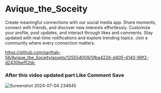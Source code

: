 # Avique_the_Soceity
Create meaningful connections with our social media app. Share moments, connect with friends, and discover new interests effortlessly. Customize your profile, post updates, and interact through likes and comments. Stay updated with real-time notifications and explore trending topics. Join a community where every connection matters.


https://github.com/sarthak-56/Avique_the_Soceity/assets/125554009/5fba4226-d405-4140-99f2-d2430bef52dc

### After this video updated part Like Comment Save 

![Screenshot 2024-07-04 234645](https://github.com/sarthak-56/Avique_the_Soceity/assets/125554009/abdf2787-36b6-49c4-9550-9b6784ce0977)



